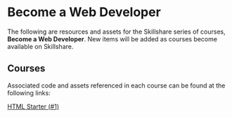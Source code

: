 # Become a Web Developer

The following are resources and assets for the Skillshare series of courses, **Become a Web Developer**. New items will be added as courses become available on Skillshare.

## Courses

Associated code and assets referenced in each course can be found at the following links:  

[HTML Starter (#1)](01-html-starter)
